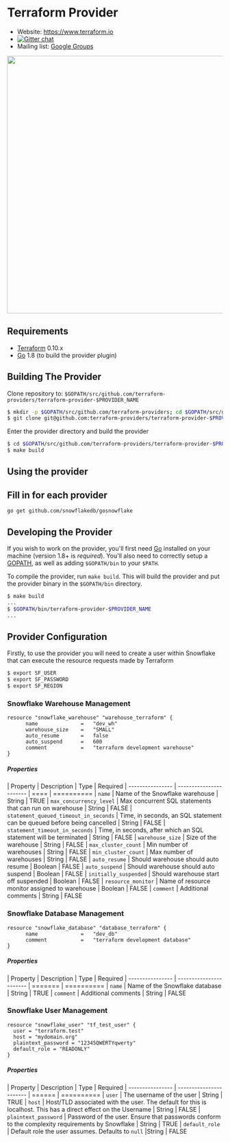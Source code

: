 Terraform Provider
==================

- Website: https://www.terraform.io
- [![Gitter chat](https://badges.gitter.im/hashicorp-terraform/Lobby.png)](https://gitter.im/hashicorp-terraform/Lobby)
- Mailing list: [Google Groups](http://groups.google.com/group/terraform-tool)

<img src="https://cdn.rawgit.com/hashicorp/terraform-website/master/content/source/assets/images/logo-hashicorp.svg" width="600px">

Requirements
------------

-	[Terraform](https://www.terraform.io/downloads.html) 0.10.x
-	[Go](https://golang.org/doc/install) 1.8 (to build the provider plugin)

Building The Provider
---------------------

Clone repository to: `$GOPATH/src/github.com/terraform-providers/terraform-provider-$PROVIDER_NAME`

```sh
$ mkdir -p $GOPATH/src/github.com/terraform-providers; cd $GOPATH/src/github.com/terraform-providers
$ git clone git@github.com:terraform-providers/terraform-provider-$PROVIDER_NAME
```

Enter the provider directory and build the provider

```sh
$ cd $GOPATH/src/github.com/terraform-providers/terraform-provider-$PROVIDER_NAME
$ make build
```

Using the provider
----------------------
## Fill in for each provider
```
go get github.com/snowflakedb/gosnowflake
```

Developing the Provider
---------------------------

If you wish to work on the provider, you'll first need [Go](http://www.golang.org) installed on your machine (version 1.8+ is *required*). You'll also need to correctly setup a [GOPATH](http://golang.org/doc/code.html#GOPATH), as well as adding `$GOPATH/bin` to your `$PATH`.

To compile the provider, run `make build`. This will build the provider and put the provider binary in the `$GOPATH/bin` directory.

```sh
$ make build
...
$ $GOPATH/bin/terraform-provider-$PROVIDER_NAME
...
```


Provider Configuration
--------------------------

Firstly, to use the provider you will need to create a user within Snowflake that can execute the resource requests made by Terraform

```sh
$ export SF_USER
$ export SF_PASSWORD
$ export SF_REGION
```

### Snowflake Warehouse Management
```
resource "snowflake_warehouse" "warehouse_terraform" {
      name              =   "dev_wh"
      warehouse_size    =   "SMALL"
      auto_resume       =   false
      auto_suspend      =   600
      comment           =   "terraform development warehouse"
}
```

##### Properties
| Property             | Description                                    | Type      | Required
| ----------------     | -----------------------                        | ====      | ==========
| `name`               | Name of the Snowflake warehouse                | String    | TRUE
| `max_concurrency_level`     | Max concurrent SQL statements that can run on warehouse                          | String    | FALSE
| `statement_queued_timeout_in_seconds`     | Time, in seconds, an SQL statement can be queued before being cancelled                          | String    | FALSE
| `statement_timeout_in_seconds`     | Time, in seconds, after which an SQL statement will be terminated                          | String    | FALSE
| `warehouse_size`     | Size of the warehouse                          | String    | FALSE
| `max_cluster_count`     | Min number of warehouses                          | String    | FALSE
| `min_cluster_count`     | Max number of warehouses                          | String    | FALSE
| `auto_resume`        | Should warehouse should auto resume            | Boolean   | FALSE
| `auto_suspend`       | Should warehouse should auto suspend           | Boolean   | FALSE
| `initially_suspended`       | Should warehouse start off suspended           | Boolean   | FALSE
| `resource_monitor`       | Name of resource monitor assigned to warehouse          | Boolean   | FALSE
| `comment`            | Additional comments                            | String    | FALSE

### Snowflake Database Management
```
resource "snowflake_database" "database_terraform" {
      name              =   "dev_db"
      comment           =   "terraform development database"
}
```

##### Properties
| Property             | Description                                    | Type      | Required
| ----------------     | -----------------------                        | =======   | ==========
| `name`               | Name of the Snowflake database                 | String    | TRUE
| `comment`            | Additional comments                            | String    | FALSE

### Snowflake User Management
```
resource "snowflake_user" "tf_test_user" {
  user = "terraform.test"
  host = "mydomain.org"
  plaintext_password = "12345QWERTYqwerty"
  default_role = "READONLY"
}
```

##### Properties
| Property             | Description                                    | Type      | Required
| ----------------     | -----------------------                        | ======    | ==========
| `user`               | The username of the user                       | String    | TRUE
| `host`               | Host/TLD associated with the user. The default for this is localhost. This has a direct effect on the Username                       | String  | FALSE
| `plaintext_password` | Password of the user. Ensure that passwords conform to the complexity requirements by Snowflake                       | String     | TRUE
| `default_role`       | Default role the user assumes. Defaults to `null`                  |String     | FALSE

